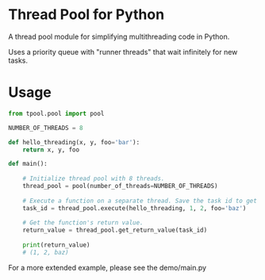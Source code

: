 # Thread Pool for Python

A thread pool module for simplifying multithreading code in Python.

Uses a priority queue with "runner threads" that wait infinitely for new tasks.


# Usage

```python
from tpool.pool import pool

NUMBER_OF_THREADS = 8

def hello_threading(x, y, foo='bar'):
    return x, y, foo

def main():
    
    # Initialize thread pool with 8 threads.
    thread_pool = pool(number_of_threads=NUMBER_OF_THREADS)
    
    # Execute a function on a separate thread. Save the task id to get the return value later.
    task_id = thread_pool.execute(hello_threading, 1, 2, foo='baz')
    
    # Get the function's return value.
    return_value = thread_pool.get_return_value(task_id)
    
    print(return_value)
    # (1, 2, baz)

```

For a more extended example, please see the demo/main.py
